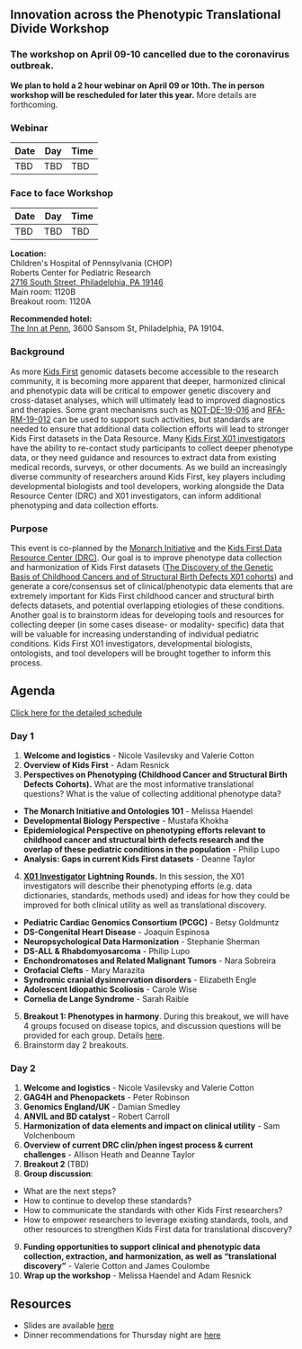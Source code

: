 ## Innovation across the Phenotypic Translational Divide Workshop

### The workshop on April 09-10 cancelled due to the coronavirus outbreak. 
**We plan to hold a 2 hour webinar on April 09 or 10th. The in person workshop will be rescheduled for later this year.**  More details are forthcoming.

### Webinar 

Date | Day | Time
-- | -- | --
TBD | TBD | TBD 

### Face to face Workshop 

Date | Day | Time
-- | -- | --
TBD | TBD | TBD 
 

**Location:**   
Children's Hospital of Pennsylvania (CHOP)  
Roberts Center for Pediatric Research  
[2716 South Street, Philadelphia, PA 19146](https://www.google.com/maps/place/2716+South+St,+Philadelphia,+PA+19146/@39.945664,-75.1887371,17z/data=!3m1!4b1!4m5!3m4!1s0x89c6c643a00a67ef:0xd0156a32f0be7710!8m2!3d39.945664!4d-75.1865484)  
Main room: 1120B  
Breakout room: 1120A  

**Recommended hotel:**  
[The Inn at Penn](https://www3.hilton.com/en/hotels/pennsylvania/the-inn-at-penn-a-hilton-hotel-PHLIDHH/index.html?WT.mc_id=zlada0ww1hi2psh3ggl4advcty5dkt6multibr7_153669424_1003528&gclid=CjwKCAiA6vXwBRBKEiwAYE7iSxE7Sys9TshVmauM0SldKRli4EsqtZePORAmA2TkHZ8qJXevlEvJ1RoCSfIQAvD_BwE&gclsrc=aw.ds), 3600 Sansom St, Philadelphia, PA 19104.

### Background

As more [Kids First](https://kidsfirstdrc.org/) genomic datasets become accessible to the research community, it is becoming more apparent that deeper, harmonized clinical and phenotypic data will be critical to empower genetic discovery and cross-dataset analyses, which will ultimately lead to improved diagnostics and therapies. 
Some grant mechanisms such as [NOT-DE-19-016](https://grants.nih.gov/grants/guide/notice-files/NOT-DE-19-016.html) and [RFA-RM-19-012](https://grants.nih.gov/grants/guide/rfa-files/RFA-RM-19-012.html) can be used to support such activities, but standards are needed to ensure that additional data collection efforts will lead to stronger Kids First datasets in the Data Resource. Many [Kids First X01 investigators](https://commonfund.nih.gov/kidsfirst/x01projects) have the ability to re-contact study participants to collect deeper phenotype data, or they need guidance and resources to extract data from existing medical records, surveys, or other documents. As we build an increasingly diverse community of researchers around Kids First, key players including developmental biologists and tool developers, working alongside the Data Resource Center (DRC) and X01 investigators, can inform additional phenotyping and data collection efforts. 

### Purpose

This event is co-planned by the [Monarch Initiative](https://monarchinitiative.org/) and the [Kids First Data Resource Center (DRC)](https://kidsfirstdrc.org/). Our goal is to improve phenotype data collection and harmonization of Kids First datasets ([The Discovery of the Genetic Basis of Childhood Cancers and of Structural Birth Defects X01 cohorts](https://commonfund.nih.gov/kidsfirst/x01projects)) and generate a core/consensus set of clinical/phenotypic data elements that are extremely important for Kids First childhood cancer and structural birth defects datasets, and potential overlapping etiologies of these conditions. Another goal is to brainstorm ideas for developing tools and resources for collecting deeper (in some cases disease- or modality- specific) data that will be valuable for increasing understanding of individual pediatric conditions. Kids First X01 investigators, developmental biologists, ontologists, and tool developers will be brought together to inform this process.  

## Agenda

[Click here for the detailed schedule](https://docs.google.com/spreadsheets/d/1ozz9hM9WRIlXqHLZAriu7xdKYhEV5cppNMXjC4J1cBg/edit#gid=0)

### Day 1 
1. **Welcome and logistics** - Nicole Vasilevsky and Valerie Cotton 
2. **Overview of Kids First** - Adam Resnick
3. **Perspectives on Phenotyping (Childhood Cancer and Structural Birth Defects Cohorts).** What are the most informative translational questions? What is the value of collecting additional phenotype data?  
  - **The Monarch Initiative and Ontologies 101** - Melissa Haendel
  - **Developmental Biology Perspective** - Mustafa Khokha
  - **Epidemiological Perspective on phenotyping efforts relevant to childhood cancer and structural birth defects research and the overlap of these pediatric conditions in the population** - Philip Lupo
  - **Analysis: Gaps in current Kids First datasets** - Deanne Taylor
4. **[X01 Investigator](https://commonfund.nih.gov/kidsfirst/x01projects) Lightning Rounds.** In this session, the X01 investigators will describe their phenotyping efforts (e.g. data dictionaries, standards, methods used) and ideas for how they could be improved for both clinical utility as well as translational discovery.  
  - **Pediatric Cardiac Genomics Consortium (PCGC)** - Betsy Goldmuntz
  - **DS-Congenital Heart Disease** - Joaquin Espinosa
  - **Neuropsychological Data Harmonization** - Stephanie Sherman
  - **DS-ALL & Rhabdomyosarcoma** - Philip Lupo
  - **Enchondromatoses and Related Malignant Tumors** - Nara Sobreira
  - **Orofacial Clefts** - Mary Marazita
  - **Syndromic cranial dysinnervation disorders** - Elizabeth Engle
  - **Adolescent Idiopathic Scoliosis** - Carole Wise
  - **Cornelia de Lange Syndrome** - Sarah Raible
5. **Breakout 1: Phenotypes in harmony**. During this breakout, we will have 4 groups focused on disease topics, and discussion questions will be provided for each group. Details [here](https://monarch-initiative.github.io/phenomics/pages/clin-phen-breakout-1.html).
6. Brainstorm day 2 breakouts.

### Day 2

1. **Welcome and logistics** - Nicole Vasilevsky and Valerie Cotton 
2. **GAG4H and Phenopackets** -  Peter Robinson
3. **Genomics England/UK** - Damian Smedley
4. **ANVIL and BD catalyst** - Robert Carroll
5. **Harmonization of data elements and impact on clinical utility** - Sam Volchenboum 
6. **Overview of current DRC clin/phen ingest process & current challenges** - Allison Heath and Deanne Taylor
7. **Breakout 2** (TBD)
8. **Group discussion**: 
- What are the next steps? 
- How to continue to develop these standards? 
- How to communicate the standards with other Kids First researchers? 
- How to empower researchers to leverage existing standards, tools, and other resources to strengthen Kids First data for translational discovery? 
9. **Funding opportunities to support clinical and phenotypic data collection, extraction, and harmonization, as well as “translational discovery”** - Valerie Cotton and James Coulombe
10. **Wrap up the workshop** - Melissa Haendel and Adam Resnick

## Resources

- Slides are available [here](https://docs.google.com/presentation/d/1rJh6IQcVoPbSHOzZpxq7rC4qkU-VDx4d9XMu0F0udYI/edit#slide=id.p)  
- Dinner recommendations for Thursday night are [here](https://docs.google.com/spreadsheets/d/1wxa3jiKCtKnFXMbgRlUfQ5at6-_QvTE12LpUhhVuuZw/edit#gid=0)





